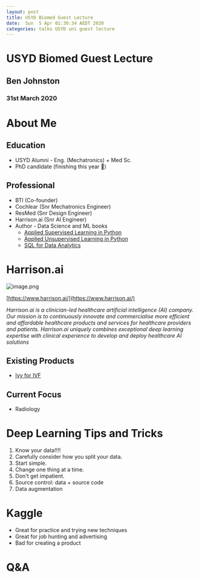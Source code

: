 ```yaml
---
layout: post
title: USYD Biomed Guest Lecture
date:  Sun  5 Apr 01:30:34 AEDT 2020
categories: talks USYD uni guest lecture 
---
```


# USYD Biomed Guest Lecture

## Ben Johnston
### 31st March 2020

# About Me

## Education
* USYD Alumni - Eng. (Mechatronics) + Med Sc.
* PhD candidate (finishing this year 🤞)

## Professional
* BTI (Co-founder)
* Cochlear (Snr Mechatronics Engineer)
* ResMed (Snr Design Engineer)
* Harrison.ai (Snr AI Engineer)
* Author - Data Science and ML books
  * [Applied Supervised Learning in Python](https://www.amazon.com.au/Applied-Supervised-Learning-Python-scikit-learn-ebook/dp/B07KX3L3K2/ref=sr_1_5?keywords=benjamin+johnston+packt&qid=1586010845&sr=8-5)
  * [Applied Unsupervised Learning in Python](https://www.amazon.com.au/Applied-Unsupervised-Learning-Python-relationships-ebook/dp/B07KX42TXY/ref=sr_1_4?keywords=benjamin+johnston+packt&qid=1586010759&sr=8-4)
  * [SQL for Data Analytics](https://www.amazon.com.au/SQL-Data-Analytics-Upom-Malik/dp/1789807352/ref=sr_1_2?keywords=benjamin+johnston+packt&qid=1586010819&sr=8-2)


# Harrison.ai
![image.png](attachment:image.png)

[https://www.harrison.ai/](https://www.harrison.ai/)

*Harrison.ai is a clinician-led healthcare artificial intelligence (AI) company. Our mission is to continuously innovate and commercialise more efficient and affordable healthcare products and services for healthcare providers and patients. Harrison.ai uniquely combines exceptional deep learning expertise with clinical experience to develop and deploy healthcare AI solutions*


## Existing Products
* [Ivy for IVF](https://video.wixstatic.com/video/03353b_a52cb105ee474c419e4f68d3869f849c/720p/mp4/file.mp4)

## Current Focus
* Radiology

# Deep Learning Tips and Tricks

1. Know your data!!!!
2. Carefully consider how you split your data.
3. Start simple.
4. Change one thing at a time.
5. Don't get impatient.
6. Source control: data + source code
7. Data augmentation

# Kaggle

* Great for practice and trying new techniques
* Great for job hunting and advertising
* Bad for creating a product

# Q&A
